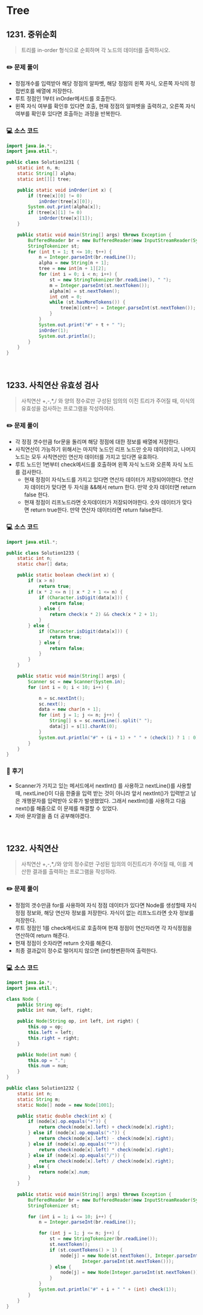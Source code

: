# Tree

## **1231. 중위순회**

> 트리를 in-order 형식으로 순회하며 각 노드의 데이터를 출력하시오.

### ✏️ **문제 풀이**
- 정점개수를 입력받아 해당 정점의 알파벳, 해당 정점의 왼쪽 자식, 오른쪽 자식의 정접번호를 배열에 저장한다.
- 루트 정점인 1부터 inOrder메서드를 호출한다.
- 왼쪽 자식 여부를 확인후 있다면 호출, 현재 정점의 알파벳을 출력하고, 오른쪽 자식 여부를 확인후 있다면 호출하는 과정을 반복한다.


### 💻 **소스 코드**
```java
import java.io.*;
import java.util.*;

public class Solution1231 {
    static int n, m;
    static String[] alpha;
    static int[][] tree;

    public static void inOrder(int x) {
        if (tree[x][0] != 0)
            inOrder(tree[x][0]);
        System.out.print(alpha[x]);
        if (tree[x][1] != 0)
            inOrder(tree[x][1]);
    }

    public static void main(String[] args) throws Exception {
        BufferedReader br = new BufferedReader(new InputStreamReader(System.in));
        StringTokenizer st;
        for (int t = 1; t <= 10; t++) {
            n = Integer.parseInt(br.readLine());
            alpha = new String[n + 1];
            tree = new int[n + 1][2];
            for (int i = 0; i < n; i++) {
                st = new StringTokenizer(br.readLine(), " ");
                m = Integer.parseInt(st.nextToken());
                alpha[m] = st.nextToken();
                int cnt = 0;
                while (st.hasMoreTokens()) {
                    tree[m][cnt++] = Integer.parseInt(st.nextToken());
                }
            }
            System.out.print("#" + t + " ");
            inOrder(1);
            System.out.println();
        }
    }
}

```
<br>

## **1233. 사칙연산 유효성 검사**

> 사칙연산 +,-,*,/ 와 양의 정수로만 구성된 임의의 이진 트리가 주어질 때, 이식의 유효성을 검사하는 프로그램을 작성하여라.

### ✏️ **문제 풀이**
- 각 정점 갯수만큼 for문을 돌리며 해당 정점에 대한 정보를 배열에 저장한다.
- 사칙연산이 가능하기 위해서는 마지막 노드인 리프 노드만 숫자 데이터이고, 나머지 노드는 모두 사칙연산인 연산자 데이터를 가지고 있다면 유효하다.
- 루트 노드인 1번부터 check메서드를 호출하며 왼쪽 자식 노드와 오른쪽 자식 노드를 검사한다.
    - 현재 정점이 자식노드를 가지고 있다면 연산자 데이터가 저장되어야한다. 연산자 데이터가 맞다면 두 자식을 &&해서 return 한다. 만약 숫자 데이터면 return false 한다.
    - 현재 정점이 리프노드라면 숫자데이터가 저장되어야한다. 숫자 데이터가 맞다면 return true한다. 만약 연산자 데이터라면 return false한다.


### 💻 **소스 코드**
```java
import java.util.*;

public class Solution1233 {
    static int n;
    static char[] data;

    public static boolean check(int x) {
        if (x > n)
            return true;
        if (x * 2 <= n || x * 2 + 1 <= n) {
            if (Character.isDigit(data[x])) {
                return false;
            } else {
                return check(x * 2) && check(x * 2 + 1);
            }
        } else {
            if (Character.isDigit(data[x])) {
                return true;
            } else {
                return false;
            }
        }
    }

    public static void main(String[] args) {
        Scanner sc = new Scanner(System.in);
        for (int i = 0; i < 10; i++) {

            n = sc.nextInt();
            sc.next();
            data = new char[n + 1];
            for (int j = 1; j <= n; j++) {
                String[] s = sc.nextLine().split(" ");
                data[j] = s[1].charAt(0);
            }
            System.out.println("#" + (i + 1) + " " + (check(1) ? 1 : 0));
        }
    }
}
```

### 🤔 **후기**
- Scanner가 가지고 있는 메서드에서 nextInt() 를 사용하고 nextLine()를 사용할때, nextLine()이 다음 한줄을 입력 받는 것이 아니라 앞서 nextInt()가 입력받고 남은 개행문자를 입력받아 오류가 발생했었다. 그래서 nextInt()를 사용하고 다음 next()를 해줌으로 이 문제를 해결할 수 있었다. 
- 자바 문자열을 좀 더 공부해야겠다. 

<br>

## **1232. 사칙연산**

> 사칙연산 +,-,*,/와 양의 정수로만 구성된 임의의 이진트리가 주어질 때, 이를 계산한 결과를 출력하는 프로그램을 작성하라.

### ✏️ **문제 풀이**
- 정점의 갯수만큼 for를 사용하여 자식 정점 데이터가 있다면 Node를 생성할때 자식정점 정보와, 해당 연산자 정보를 저장한다. 자식이 없는 리프노드라면 숫자 정보를 저장한다.
- 루트 정점인 1를 check메서드로 호출하며 현재 정점이 연산자라면 각 자식정점을 연산하여 return 해준다.
- 현재 정점이 숫자라면 return 숫자를 해준다.
- 최종 결과값이 정수로 떨어지지 않으면 (int)형변환하여 출력한다.

### 💻 **소스 코드**
```java
import java.io.*;
import java.util.*;

class Node {
    public String op;
    public int num, left, right;

    public Node(String op, int left, int right) {
        this.op = op;
        this.left = left;
        this.right = right;
    }

    public Node(int num) {
        this.op = ".";
        this.num = num;
    }
}

public class Solution1232 {
    static int n;
    static String m;
    static Node[] node = new Node[1001];

    public static double check(int x) {
        if (node[x].op.equals("+")) {
            return check(node[x].left) + check(node[x].right);
        } else if (node[x].op.equals("-")) {
            return check(node[x].left) - check(node[x].right);
        } else if (node[x].op.equals("*")) {
            return check(node[x].left) * check(node[x].right);
        } else if (node[x].op.equals("/")) {
            return check(node[x].left) / check(node[x].right);
        } else {
            return node[x].num;
        }
    }

    public static void main(String[] args) throws Exception {
        BufferedReader br = new BufferedReader(new InputStreamReader(System.in));
        StringTokenizer st;

        for (int i = 1; i <= 10; i++) {
            n = Integer.parseInt(br.readLine());

            for (int j = 1; j <= n; j++) {
                st = new StringTokenizer(br.readLine());
                st.nextToken();
                if (st.countTokens() > 1) {
                    node[j] = new Node(st.nextToken(), Integer.parseInt(st.nextToken()),
                            Integer.parseInt(st.nextToken()));
                } else {
                    node[j] = new Node(Integer.parseInt(st.nextToken()));
                }
            }
            System.out.println("#" + i + " " + (int) check(1));
        }
    }
}

```